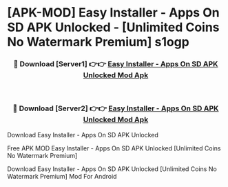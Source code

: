 # [APK-MOD] Easy Installer - Apps On SD APK Unlocked - [Unlimited Coins No Watermark Premium] s1ogp



<div align="center">
<h3>🔴 Download [Server1] 👉👉 <a href="https://momento.my/?title=Easy_Installer_-_Apps_On_SD_APK_Unlocked">Easy Installer - Apps On SD APK Unlocked Mod Apk</a></h3><br>

<h3>🔴 Download [Server2] 👉👉 <a href="https://momento.my/?title=Easy_Installer_-_Apps_On_SD_APK_Unlocked">Easy Installer - Apps On SD APK Unlocked Mod Apk</a></h3>
</div>



Download Easy Installer - Apps On SD APK Unlocked 

Free APK MOD Easy Installer - Apps On SD APK Unlocked [Unlimited Coins No Watermark Premium]

Download Easy Installer - Apps On SD APK Unlocked [Unlimited Coins No Watermark Premium] Mod For Android
